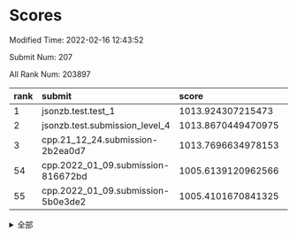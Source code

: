 # Scores

Modified Time: 2022-02-16 12:43:52

Submit Num: 207

All Rank Num: 203897

| rank |               submit               |       score        |       sigma        | pk_num |
| :--- | :--------------------------------- | :----------------- | :----------------- | :----- |
| 1    | jsonzb.test.test_1                 | 1013.924307215473  | 0.8111655208053977 | 3937   |
| 2    | jsonzb.test.submission_level_4     | 1013.8670449470975 | 0.8211636917951811 | 3935   |
| 3    | cpp.21_12_24.submission-2b2ea0d7   | 1013.7696634978153 | 0.8301504663805276 | 3934   |
| 54   | cpp.2022_01_09.submission-816672bd | 1005.6139120962566 | 0.7180738965432809 | 3938   |
| 55   | cpp.2022_01_09.submission-5b0e3de2 | 1005.4101670841325 | 0.7165490246966577 | 3944   |


<details>
<summary>全部</summary>

| rank |                 submit                 |       score        |       sigma        | pk_num |
| :--- | :------------------------------------- | :----------------- | :----------------- | :----- |
| 1    | jsonzb.test.test_1                     | 1013.924307215473  | 0.8111655208053977 | 3937   |
| 2    | jsonzb.test.submission_level_4         | 1013.8670449470975 | 0.8211636917951811 | 3935   |
| 3    | cpp.21_12_24.submission-2b2ea0d7       | 1013.7696634978153 | 0.8301504663805276 | 3934   |
| 4    | gobigger.level_3.submission_level_3_3  | 1011.8362966408408 | 0.7868930994903008 | 3936   |
| 5    | gobigger.level_3.submission_level_3_20 | 1011.5019338061059 | 0.7641534790341059 | 3941   |
| 6    | gobigger.level_3.submission_level_3_8  | 1011.3846028228742 | 0.7849231268411428 | 3944   |
| 7    | gobigger.level_3.submission_level_3_1  | 1011.1933450980894 | 0.816073638794794  | 3939   |
| 8    | gobigger.level_3.submission_level_3_28 | 1010.9874404995793 | 0.7553814404390972 | 3943   |
| 9    | gobigger.level_3.submission_level_3_17 | 1010.7746774711184 | 0.77673892528257   | 3938   |
| 10   | gobigger.level_3.submission_level_3_45 | 1010.6253742213286 | 0.7813302085396383 | 3939   |
| 11   | gobigger.level_3.submission_level_3_24 | 1010.6077689124645 | 0.7738310958211705 | 3941   |
| 12   | gobigger.level_3.submission_level_3_30 | 1010.6049339482188 | 0.7756581610538935 | 3939   |
| 13   | gobigger.level_3.submission_level_3_43 | 1010.5165929822953 | 0.7866221092881927 | 3934   |
| 14   | gobigger.level_3.submission_level_3_31 | 1010.4077048049445 | 0.7636558750232982 | 3939   |
| 15   | gobigger.level_3.submission_level_3_49 | 1010.3944050553118 | 0.74765177842874   | 3937   |
| 16   | gobigger.level_3.submission_level_3_2  | 1010.3784581732142 | 0.7694881296186469 | 3944   |
| 17   | gobigger.level_3.submission_level_3_16 | 1010.3090226033125 | 0.7407676420891387 | 3943   |
| 18   | gobigger.level_3.submission_level_3_14 | 1010.2488172663916 | 0.7712903687474654 | 3940   |
| 19   | gobigger.level_3.submission_level_3_10 | 1010.215995326345  | 0.7757676549593975 | 3939   |
| 20   | gobigger.level_3.submission_level_3_33 | 1010.1948661945464 | 0.7485308888656078 | 3946   |
| 21   | gobigger.level_3.submission_level_3_26 | 1010.1449513974283 | 0.7674695617685544 | 3940   |
| 22   | gobigger.level_3.submission_level_3_13 | 1010.0988751784196 | 0.7890765728634112 | 3931   |
| 23   | gobigger.level_3.submission_level_3_37 | 1010.0849783993658 | 0.7651831551199599 | 3943   |
| 24   | gobigger.level_3.submission_level_3_9  | 1009.9935994521801 | 0.759061643653926  | 3940   |
| 25   | gobigger.level_3.submission_level_3_25 | 1009.9367687759526 | 0.7593254912163161 | 3940   |
| 26   | gobigger.level_3.submission_level_3_42 | 1009.9219809980639 | 0.7483328639795197 | 3943   |
| 27   | gobigger.level_3.submission_level_3_18 | 1009.8491116169342 | 0.746041283890305  | 3941   |
| 28   | gobigger.level_3.submission_level_3_40 | 1009.7997590245529 | 0.7492716501138357 | 3945   |
| 29   | gobigger.level_3.submission_level_3_39 | 1009.734516886086  | 0.7599556281532164 | 3941   |
| 30   | gobigger.level_3.submission_level_3_47 | 1009.7270018697791 | 0.7370321873811476 | 3942   |
| 31   | gobigger.level_3.submission_level_3_11 | 1009.7177065045973 | 0.759479802167374  | 3939   |
| 32   | gobigger.level_3.submission_level_3_38 | 1009.6955502304064 | 0.7255609177034889 | 3938   |
| 33   | gobigger.level_3.submission_level_3_46 | 1009.6886466354598 | 0.7476690397103991 | 3942   |
| 34   | gobigger.level_3.submission_level_3_19 | 1009.6512199271    | 0.7407600904630794 | 3940   |
| 35   | gobigger.level_3.submission_level_3_48 | 1009.5968004618468 | 0.764802607931086  | 3938   |
| 36   | gobigger.level_3.submission_level_3_29 | 1009.5723147782256 | 0.7497113664640321 | 3942   |
| 37   | gobigger.level_3.submission_level_3_7  | 1009.5661459405884 | 0.7411660611800421 | 3944   |
| 38   | gobigger.level_3.submission_level_3_15 | 1009.563613524989  | 0.7422524894354302 | 3942   |
| 39   | gobigger.level_3.submission_level_3_23 | 1009.5602250369897 | 0.7575561151498139 | 3945   |
| 40   | gobigger.level_3.submission_level_3_44 | 1009.5291798171716 | 0.7552679691583857 | 3941   |
| 41   | gobigger.level_3.submission_level_3_34 | 1009.5093309574492 | 0.7618167379745966 | 3940   |
| 42   | gobigger.level_3.submission_level_3_5  | 1009.4282973969122 | 0.7588891776690627 | 3940   |
| 43   | gobigger.level_3.submission_level_3_41 | 1009.3949458768982 | 0.7810943193018145 | 3936   |
| 44   | gobigger.level_3.submission_level_3_32 | 1009.360143361891  | 0.7621187508309364 | 3939   |
| 45   | gobigger.level_3.submission_level_3_21 | 1009.3226012711747 | 0.7601760248989725 | 3943   |
| 46   | gobigger.level_3.submission_level_3_35 | 1009.3100112791394 | 0.7407156673198835 | 3940   |
| 47   | gobigger.level_3.submission_level_3_22 | 1009.1533628127308 | 0.7634186774033648 | 3939   |
| 48   | gobigger.level_3.submission_level_3_36 | 1009.0232233826528 | 0.7419012231156554 | 3938   |
| 49   | gobigger.level_3.submission_level_3_6  | 1008.9471392321681 | 0.7469989424348307 | 3944   |
| 50   | gobigger.level_3.submission_level_3_0  | 1008.8764926699299 | 0.7661715537891316 | 3940   |
| 51   | gobigger.level_3.submission_level_3_27 | 1008.8348547834274 | 0.7718969797419444 | 3947   |
| 52   | gobigger.level_3.submission_level_3_12 | 1008.4950413493907 | 0.7451431841756507 | 3937   |
| 53   | gobigger.level_3.submission_level_3_4  | 1008.2205548377156 | 0.7367953431314678 | 3940   |
| 54   | cpp.2022_01_09.submission-816672bd     | 1005.6139120962566 | 0.7180738965432809 | 3938   |
| 55   | cpp.2022_01_09.submission-5b0e3de2     | 1005.4101670841325 | 0.7165490246966577 | 3944   |
| 56   | gobigger.level_1.submission_level_1_6  | 1004.76335157458   | 0.726603284397878  | 3939   |
| 57   | gobigger.level_1.submission_level_1_30 | 1004.6264349310385 | 0.7159333057609694 | 3942   |
| 58   | gobigger.level_1.submission_level_1_24 | 1004.5154739969668 | 0.7227135241675259 | 3939   |
| 59   | gobigger.level_1.submission_level_1_5  | 1004.4662224954754 | 0.7180557391200075 | 3935   |
| 60   | gobigger.level_1.submission_level_1_27 | 1004.4400926668364 | 0.716658335080901  | 3939   |
| 61   | gobigger.level_1.submission_level_1_35 | 1004.2843579115242 | 0.7224814400744439 | 3936   |
| 62   | gobigger.level_1.submission_level_1_20 | 1004.1913331879363 | 0.7214244123368034 | 3937   |
| 63   | gobigger.level_1.submission_level_1_15 | 1004.1129700546301 | 0.7164829501142116 | 3937   |
| 64   | gobigger.level_1.submission_level_1_4  | 1004.0515513319039 | 0.7186467076893619 | 3942   |
| 65   | gobigger.level_1.submission_level_1_26 | 1003.9378953287852 | 0.7199233155358472 | 3943   |
| 66   | gobigger.level_1.submission_level_1_11 | 1003.878228461786  | 0.7137268235507505 | 3944   |
| 67   | gobigger.level_1.submission_level_1_49 | 1003.8429388846007 | 0.7208173506698295 | 3938   |
| 68   | gobigger.level_1.submission_level_1_0  | 1003.8032323064277 | 0.7105719485528292 | 3939   |
| 69   | gobigger.level_1.submission_level_1_32 | 1003.717607339445  | 0.7073059566173487 | 3937   |
| 70   | gobigger.level_1.submission_level_1_19 | 1003.6970277294315 | 0.7268404070689002 | 3941   |
| 71   | gobigger.level_1.submission_level_1_10 | 1003.6957068749658 | 0.7246411593140267 | 3942   |
| 72   | gobigger.level_1.submission_level_1_37 | 1003.6694196323268 | 0.7202293105403452 | 3939   |
| 73   | gobigger.level_1.submission_level_1_1  | 1003.6626827173171 | 0.7248909552681657 | 3940   |
| 74   | gobigger.level_1.submission_level_1_8  | 1003.581267595168  | 0.7252387522872323 | 3941   |
| 75   | gobigger.level_1.submission_level_1_3  | 1003.5680567561225 | 0.724474997895156  | 3937   |
| 76   | gobigger.level_1.submission_level_1_45 | 1003.3072800027428 | 0.7302939896399181 | 3942   |
| 77   | gobigger.level_1.submission_level_1_36 | 1003.3021225543373 | 0.7158579180886708 | 3941   |
| 78   | gobigger.level_1.submission_level_1_22 | 1003.2139374836468 | 0.7175813552732779 | 3939   |
| 79   | gobigger.level_1.submission_level_1_12 | 1003.1681704045047 | 0.7046397064057206 | 3939   |
| 80   | gobigger.level_1.submission_level_1_29 | 1003.1222558813614 | 0.7199215483662211 | 3947   |
| 81   | gobigger.level_1.submission_level_1_46 | 1003.0938744625955 | 0.705007853496521  | 3944   |
| 82   | gobigger.level_1.submission_level_1_40 | 1003.0837031660565 | 0.7182186287991713 | 3937   |
| 83   | gobigger.level_1.submission_level_1_18 | 1003.0533687916748 | 0.7063605461765403 | 3935   |
| 84   | gobigger.level_1.submission_level_1_47 | 1003.0409621092647 | 0.7280161170283169 | 3940   |
| 85   | gobigger.level_1.submission_level_1_2  | 1002.9870361191344 | 0.711228008544052  | 3941   |
| 86   | gobigger.level_1.submission_level_1_13 | 1002.9709240351498 | 0.713435918009636  | 3943   |
| 87   | gobigger.level_1.submission_level_1_21 | 1002.9401583337839 | 0.7097825607751367 | 3946   |
| 88   | gobigger.level_1.submission_level_1_9  | 1002.9041289293453 | 0.7104021767485514 | 3938   |
| 89   | gobigger.level_1.submission_level_1_48 | 1002.7946408610192 | 0.7151655511363134 | 3939   |
| 90   | gobigger.level_1.submission_level_1_14 | 1002.767700000611  | 0.7099372983395955 | 3941   |
| 91   | gobigger.level_1.submission_level_1_43 | 1002.7586990323624 | 0.7138199884954622 | 3941   |
| 92   | gobigger.level_1.submission_level_1_42 | 1002.7284532390155 | 0.7173604558886092 | 3944   |
| 93   | gobigger.level_1.submission_level_1_28 | 1002.6989077440305 | 0.7029309065082451 | 3943   |
| 94   | gobigger.level_1.submission_level_1_41 | 1002.6338149425812 | 0.7214747204755769 | 3943   |
| 95   | gobigger.level_1.submission_level_1_31 | 1002.630593079172  | 0.7054712798633951 | 3936   |
| 96   | gobigger.level_1.submission_level_1_33 | 1002.6155013027046 | 0.7121204367076707 | 3945   |
| 97   | gobigger.level_1.submission_level_1_39 | 1002.6060087173831 | 0.7208276570101985 | 3936   |
| 98   | gobigger.level_1.submission_level_1_34 | 1002.5777795416286 | 0.710948789285592  | 3937   |
| 99   | gobigger.level_1.submission_level_1_16 | 1002.4673031886502 | 0.7172698213764583 | 3939   |
| 100  | gobigger.level_1.submission_level_1_25 | 1002.4592923856001 | 0.7063312395882014 | 3942   |
| 101  | gobigger.level_1.submission_level_1_44 | 1002.4483479075104 | 0.7125347639397492 | 3942   |
| 102  | gobigger.level_1.submission_level_1_17 | 1002.4428448744306 | 0.7127971404426189 | 3942   |
| 103  | gobigger.level_1.submission_level_1_38 | 1002.2024432276482 | 0.7075204334042665 | 3937   |
| 104  | gobigger.level_1.submission_level_1_7  | 1002.1305583458892 | 0.720841171889939  | 3941   |
| 105  | gobigger.level_1.submission_level_1_23 | 1001.8962105196299 | 0.7116243364161243 | 3945   |
| 106  | gobigger.random.submission_random_25   | 997.5262768008814  | 0.7103351366555488 | 3938   |
| 107  | gobigger.random.submission_random_33   | 997.2467271367723  | 0.7236347217629082 | 3939   |
| 108  | gobigger.random.submission_random_2    | 997.0927929530844  | 0.719431407064917  | 3938   |
| 109  | gobigger.random.submission_random_8    | 997.0714247320167  | 0.7148743057009261 | 3940   |
| 110  | gobigger.random.submission_random_17   | 997.0663828530014  | 0.7057756561202624 | 3941   |
| 111  | gobigger.random.submission_random_4    | 997.0644199120151  | 0.7036726538056088 | 3937   |
| 112  | gobigger.random.submission_random_32   | 997.040527645524   | 0.7093637990538423 | 3940   |
| 113  | gobigger.random.submission_random_9    | 996.9251283292239  | 0.7041210174672895 | 3940   |
| 114  | gobigger.random.submission_random_37   | 996.7186161079528  | 0.7163499042857739 | 3942   |
| 115  | gobigger.random.submission_random_13   | 996.5617237683241  | 0.7205216965031086 | 3940   |
| 116  | gobigger.random.submission_random_22   | 996.5053141024747  | 0.7088060422426911 | 3942   |
| 117  | gobigger.random.submission_random_10   | 996.4460628006718  | 0.7161368571355161 | 3938   |
| 118  | gobigger.random.submission_random_44   | 996.4018274841646  | 0.7111971990322965 | 3945   |
| 119  | gobigger.random.submission_random_5    | 996.3459349886137  | 0.7060105934684645 | 3938   |
| 120  | gobigger.random.submission_random_15   | 996.3442186591407  | 0.7035646575499094 | 3942   |
| 121  | gobigger.random.submission_random_16   | 996.3078664214657  | 0.7014155226499205 | 3942   |
| 122  | gobigger.random.submission_random_12   | 996.3025247900796  | 0.7116901349922764 | 3944   |
| 123  | gobigger.random.submission_random_49   | 996.2758916449149  | 0.7196534491226932 | 3936   |
| 124  | gobigger.random.submission_random_21   | 996.162956488102   | 0.7164001565465222 | 3939   |
| 125  | gobigger.random.submission_random_20   | 996.145047657654   | 0.7201722495260876 | 3945   |
| 126  | gobigger.random.submission_random_39   | 996.122773401127   | 0.7017248060916155 | 3940   |
| 127  | gobigger.random.submission_random_34   | 996.0784290034046  | 0.7226084592868037 | 3942   |
| 128  | gobigger.random.submission_random_14   | 996.068061354446   | 0.7099445699976661 | 3947   |
| 129  | gobigger.random.submission_random_38   | 996.0586885617512  | 0.7051462384483593 | 3941   |
| 130  | gobigger.random.submission_random_43   | 995.9969023480123  | 0.7192623997796651 | 3941   |
| 131  | gobigger.random.submission_random_31   | 995.9952748413     | 0.6991488267147883 | 3941   |
| 132  | gobigger.random.submission_random_29   | 995.9033506143097  | 0.7127707670184589 | 3939   |
| 133  | gobigger.random.submission_random_7    | 995.8965571150198  | 0.727116286791729  | 3942   |
| 134  | gobigger.random.submission_random_1    | 995.8813411841396  | 0.7148107446244565 | 3942   |
| 135  | gobigger.random.submission_random_35   | 995.7896007684315  | 0.7148544639430703 | 3938   |
| 136  | gobigger.random.submission_random_46   | 995.7778354906491  | 0.7110707429828999 | 3944   |
| 137  | gobigger.random.submission_random_18   | 995.7633642927377  | 0.7131589379558448 | 3939   |
| 138  | gobigger.random.submission_random_0    | 995.759744845791   | 0.7254952648185692 | 3937   |
| 139  | gobigger.random.submission_random_11   | 995.6727712704427  | 0.7183797944131126 | 3945   |
| 140  | gobigger.random.submission_random_28   | 995.651347358605   | 0.7295904713810846 | 3940   |
| 141  | gobigger.random.submission_random_41   | 995.6234994630963  | 0.7280436793070394 | 3941   |
| 142  | gobigger.random.submission_random_3    | 995.6232358861289  | 0.7156545436680798 | 3939   |
| 143  | gobigger.random.submission_random_40   | 995.5949120674993  | 0.6987972395814374 | 3939   |
| 144  | gobigger.random.submission_random_24   | 995.5493389849548  | 0.7138220455238793 | 3943   |
| 145  | gobigger.random.submission_random_45   | 995.4702761644445  | 0.7134197221180344 | 3941   |
| 146  | gobigger.random.submission_random_47   | 995.3787307114063  | 0.7072337749781622 | 3936   |
| 147  | gobigger.random.submission_random_36   | 995.31745403859    | 0.7101662732654779 | 3937   |
| 148  | gobigger.random.submission_random_42   | 995.310812080888   | 0.7015442884021156 | 3940   |
| 149  | gobigger.random.submission_random_26   | 995.2772603650541  | 0.7242142728967906 | 3936   |
| 150  | gobigger.random.submission_random_48   | 995.2754123912001  | 0.7001066466323299 | 3940   |
| 151  | gobigger.random.submission_random_30   | 995.0762191797912  | 0.7377242810031248 | 3940   |
| 152  | gobigger.random.submission_random_19   | 995.025423084936   | 0.7270206961091604 | 3937   |
| 153  | gobigger.level_2.submission_level_2_34 | 994.8193447569356  | 0.7133064639804899 | 3937   |
| 154  | gobigger.random.submission_random_6    | 994.7697942745496  | 0.7370450958325535 | 3938   |
| 155  | gobigger.random.submission_random_23   | 994.5182036696632  | 0.7154932562040537 | 3943   |
| 156  | gobigger.random.submission_random_27   | 994.206381837336   | 0.719586609314089  | 3938   |
| 157  | gobigger.level_2.submission_level_2_27 | 994.0214879133489  | 0.7327940572920483 | 3937   |
| 158  | gobigger.level_2.submission_level_2_36 | 993.5823154505637  | 0.7371095744849645 | 3939   |
| 159  | gobigger.level_2.submission_level_2_45 | 993.4923800575891  | 0.7276323890354892 | 3941   |
| 160  | gobigger.level_2.submission_level_2_7  | 993.4752774563902  | 0.7235286504019651 | 3936   |
| 161  | gobigger.level_2.submission_level_2_2  | 993.1617895087776  | 0.7292745904031481 | 3941   |
| 162  | gobigger.level_2.submission_level_2_15 | 993.1151804827514  | 0.7516007771672749 | 3939   |
| 163  | gobigger.level_2.submission_level_2_4  | 993.104764136824   | 0.731767925781403  | 3940   |
| 164  | gobigger.level_2.submission_level_2_42 | 993.0607968573756  | 0.7362987933833663 | 3942   |
| 165  | gobigger.level_2.submission_level_2_16 | 993.0058898031472  | 0.7409176272404382 | 3945   |
| 166  | gobigger.level_2.submission_level_2_31 | 992.9772897507374  | 0.7522851923399703 | 3932   |
| 167  | gobigger.level_2.submission_level_2_22 | 992.8876004896362  | 0.7282697683299592 | 3941   |
| 168  | gobigger.level_2.submission_level_2_21 | 992.7676160706609  | 0.7585113212345185 | 3940   |
| 169  | gobigger.level_2.submission_level_2_6  | 992.6731964561817  | 0.7268380501433899 | 3941   |
| 170  | gobigger.level_2.submission_level_2_28 | 992.5290397950401  | 0.7391912031997231 | 3938   |
| 171  | gobigger.level_2.submission_level_2_9  | 992.3238431752762  | 0.7269577124817912 | 3934   |
| 172  | gobigger.level_2.submission_level_2_18 | 992.218771045469   | 0.7499922989211318 | 3945   |
| 173  | gobigger.level_2.submission_level_2_23 | 992.088774930777   | 0.7380438942647087 | 3947   |
| 174  | gobigger.level_2.submission_level_2_39 | 992.0746597109248  | 0.7448595529662507 | 3936   |
| 175  | gobigger.level_2.submission_level_2_49 | 992.0450890220884  | 0.747888235941518  | 3938   |
| 176  | gobigger.level_2.submission_level_2_8  | 992.0406535387854  | 0.7308115589068306 | 3942   |
| 177  | gobigger.level_2.submission_level_2_1  | 991.9988698637158  | 0.7472710916328608 | 3942   |
| 178  | gobigger.level_2.submission_level_2_37 | 991.9795740857664  | 0.7292047222392686 | 3937   |
| 179  | gobigger.level_2.submission_level_2_10 | 991.9662830184343  | 0.730214405013126  | 3939   |
| 180  | gobigger.level_2.submission_level_2_24 | 991.9626593242311  | 0.7414912650903095 | 3943   |
| 181  | gobigger.level_2.submission_level_2_17 | 991.9216747211236  | 0.7465715240487394 | 3941   |
| 182  | gobigger.level_2.submission_level_2_41 | 991.9058106161191  | 0.7700018116555031 | 3941   |
| 183  | gobigger.level_2.submission_level_2_43 | 991.8096411336006  | 0.7370616990323187 | 3940   |
| 184  | gobigger.level_2.submission_level_2_5  | 991.6752435388572  | 0.7445372560321826 | 3939   |
| 185  | gobigger.level_2.submission_level_2_32 | 991.5809427456081  | 0.7698777115390861 | 3937   |
| 186  | gobigger.level_2.submission_level_2_46 | 991.5467547868031  | 0.7657808933048261 | 3941   |
| 187  | gobigger.level_2.submission_level_2_25 | 991.5401817816836  | 0.7341595063926809 | 3936   |
| 188  | gobigger.level_2.submission_level_2_12 | 991.3588057421612  | 0.7617268475192993 | 3941   |
| 189  | gobigger.level_2.submission_level_2_30 | 991.3338927052595  | 0.7556274951746049 | 3942   |
| 190  | gobigger.level_2.submission_level_2_26 | 991.243933740117   | 0.7407601547082049 | 3937   |
| 191  | gobigger.level_2.submission_level_2_29 | 991.2299668548678  | 0.7508331862994199 | 3944   |
| 192  | gobigger.level_2.submission_level_2_14 | 991.192338000503   | 0.7427265356804763 | 3942   |
| 193  | gobigger.level_2.submission_level_2_38 | 991.1852528020703  | 0.7496291254348559 | 3943   |
| 194  | gobigger.level_2.submission_level_2_48 | 991.1778636362772  | 0.7535169199961564 | 3940   |
| 195  | gobigger.level_2.submission_level_2_40 | 991.0283975603539  | 0.7693028591798247 | 3942   |
| 196  | gobigger.level_2.submission_level_2_20 | 991.0226209023334  | 0.7611635553098203 | 3935   |
| 197  | gobigger.level_2.submission_level_2_3  | 990.9555777638452  | 0.7542764202851194 | 3945   |
| 198  | gobigger.level_2.submission_level_2_47 | 990.9207476657546  | 0.7496424904930612 | 3935   |
| 199  | gobigger.level_2.submission_level_2_19 | 990.9203245753058  | 0.7553134744259237 | 3934   |
| 200  | gobigger.level_2.submission_level_2_0  | 990.9143724562225  | 0.7562777376504498 | 3935   |
| 201  | gobigger.level_2.submission_level_2_44 | 990.7176513835019  | 0.776916495784864  | 3939   |
| 202  | gobigger.level_2.submission_level_2_11 | 990.5672884581857  | 0.7808239642814045 | 3938   |
| 203  | gobigger.level_2.submission_level_2_35 | 990.4909318720394  | 0.7682719060883937 | 3940   |
| 204  | gobigger.level_2.submission_level_2_13 | 990.4390466392051  | 0.7728294835654113 | 3939   |
| 205  | gobigger.level_2.submission_level_2_33 | 990.2908922435784  | 0.7621382057070257 | 3941   |
| 206  | gobigger.none.submission_none_1        | 979.3620311933641  | 1.237735987342638  | 3942   |
| 207  | gobigger.none.submission_none_0        | 977.3551141921603  | 1.3859760405353585 | 3936   |

</details>